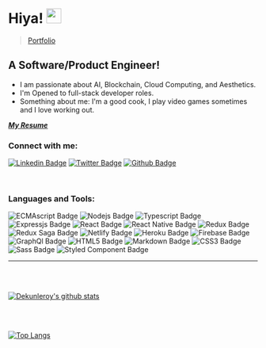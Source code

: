 
# Hiya! <img src="https://media.giphy.com/media/hvRJCLFzcasrR4ia7z/giphy.gif" width="30px">

> [Portfolio]

## A Software/Product Engineer!
- I am passionate about AI, Blockchain, Cloud Computing, and Aesthetics.
- I'm Opened to full-stack developer roles.
- Something about me: I'm a good cook, I play video games sometimes and I love working out.

[**_My Resume_**](https://docs.google.com/document/d/1j6F3COcroHSoQyjcMvuQ_aZto5n8ynOLg3Tj6xTiquk/edit?usp=sharing)

### Connect with me:

[![Linkedin Badge](https://img.shields.io/badge/LinkedIn-0077B5?style=for-the-badge&logo=linkedin&logoColor=white&link=https://www.linkedin.com/in/m-bakr/)](https://www.linkedin.com/in/sadebanjo/)
[![Twitter Badge](https://img.shields.io/badge/Twitter-1DA1F2?style=for-the-badge&logo=twitter&logoColor=white&link=https://twitter.com/bkshjs)](https://twitter.com/sublimeaker)
[![Github Badge](https://img.shields.io/badge/GitHub-330F63?style=for-the-badge&logo=github&logoColor=white&link=https://github.com/dekunleroy)](https://github.com/dekunleroy)

<br />

### Languages and Tools:
![ECMAscript Badge](https://img.shields.io/badge/ECMAScript-F7DF1E?style=for-the-badge&logo=javascript&logoColor=black)
![Nodejs Badge](https://img.shields.io/badge/Node.js-43853D?style=for-the-badge&logo=node.js&logoColor=white)
![Typescript Badge](https://img.shields.io/badge/TypeScript-007ACC?style=for-the-badge&logo=typescript&logoColor=white)
![Expressjs Badge](https://img.shields.io/badge/Express.js-404D59?style=for-the-badge)
![React Badge](https://img.shields.io/badge/React-20232A?style=for-the-badge&logo=react&logoColor=61DAFB)
![React Native Badge](https://img.shields.io/badge/ReactNative-20232A?style=for-the-badge&logo=react&logoColor=61DAFB)
![Redux Badge](https://img.shields.io/badge/Redux-593D88?style=for-the-badge&logo=redux&logoColor=white)
![Redux Saga Badge](https://img.shields.io/badge/ReduxSaga-593D88?style=for-the-badge&logo=redux-saga&logoColor=white)
![Netlify Badge](https://img.shields.io/badge/Netlify-00C7B7?style=for-the-badge&logo=netlify&logoColor=white)
![Heroku Badge](https://img.shields.io/badge/Heroku-430098?style=for-the-badge&logo=heroku&logoColor=white)
![Firebase Badge](https://img.shields.io/badge/Firebase-000000?style=for-the-badge&logo=firebase&logoColor=F7DF1E)
![GraphQl Badge](https://img.shields.io/badge/GraphQl-000000?style=for-the-badge&logo=graphql&logoColor=pink)
![HTML5 Badge](https://img.shields.io/badge/HTML5-E34F26?style=for-the-badge&logo=html5&logoColor=white)
![Markdown Badge](https://img.shields.io/badge/Markdown-000000?style=for-the-badge&logo=markdown&logoColor=white)
![CSS3 Badge](https://img.shields.io/badge/CSS3-1572B6?style=for-the-badge&logo=css3&logoColor=white)
![Sass Badge](https://img.shields.io/badge/Sass-CC6699?style=for-the-badge&logo=sass&logoColor=white)
![Styled Component Badge](https://img.shields.io/badge/StyledComponent-000000?style=for-the-badge&logo=styled-components)





---

<div class="row">
<br />
<br />

[![Dekunleroy's github stats](https://github-readme-stats.vercel.app/api?username=dekunleroy&sshow_icons=true_color=fff&icon_color=79ff97&text_color=9f9f9f&bg_color=151515)](https://github.com/dekunleroy/github-readme-stats)

<br />
<br />

[![Top Langs](https://github-readme-stats.vercel.app/api/top-langs/?username=dekunleroy&show_icons=true&theme=radical&layout=compact)](https://github.com/dekunleroy/github-readme-stats)
</div>

[Portfolio]: https://sublimeaker.com/
[LinkedIn]: https://www.linkedin.com/in/sadebanjo/
[Twitter]: https://twitter.com/sublimeaker
